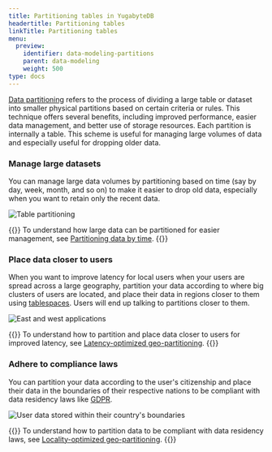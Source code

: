 ```yaml
---
title: Partitioning tables in YugabyteDB
headertitle: Partitioning tables
linkTitle: Partitioning tables
menu:
  preview:
    identifier: data-modeling-partitions
    parent: data-modeling
    weight: 500
type: docs
---
```



[Data partitioning](../../../explore/ysql-language-features/advanced-features/partitions) refers to the process of dividing a large table or dataset into smaller physical partitions based on certain criteria or rules. This technique offers several benefits, including improved performance, easier data management, and better use of storage resources. Each partition is internally a table. This scheme is useful for managing large volumes of data and especially useful for dropping older data.

### Manage large datasets

You can manage large data volumes by partitioning based on time (say by day, week, month, and so on) to make it easier to drop old data, especially when you want to retain only the recent data.

![Table partitioning](/images/develop/data-modeling/table-partitioning.png)

{{<lead link="../../common-patterns/timeseries/partitioning-by-time">}}
To understand how large data can be partitioned for easier management, see [Partitioning data by time](../../common-patterns/timeseries/partitioning-by-time).
{{</lead>}}

### Place data closer to users

When you want to improve latency for local users when your users are spread across a large geography, partition your data according to where big clusters of users are located, and place their data in regions closer to them using [tablespaces](../../../explore/going-beyond-sql/tablespaces). Users will end up talking to partitions closer to them.

![East and west applications](/images/develop/global-apps/latency-optimized-geo-partition-final.png)

{{<lead link="../../build-global-apps/latency-optimized-geo-partition">}}
To understand how to partition and place data closer to users for improved latency, see [Latency-optimized geo-partitioning](../../build-global-apps/latency-optimized-geo-partition).
{{</lead>}}

### Adhere to compliance laws

You can partition your data according to the user's citizenship and place their data in the boundaries of their respective nations to be compliant with data residency laws like [GDPR](https://en.wikipedia.org/wiki/General_Data_Protection_Regulation).

![User data stored within their country's boundaries](/images/develop/global-apps/locality-optimized-geo-partition-goal.png)

{{<lead link="../../build-global-apps/locality-optimized-geo-partition">}}
To understand how to partition data to be compliant with data residency laws, see [Locality-optimized geo-partitioning](../../build-global-apps/locality-optimized-geo-partition).
{{</lead>}}
